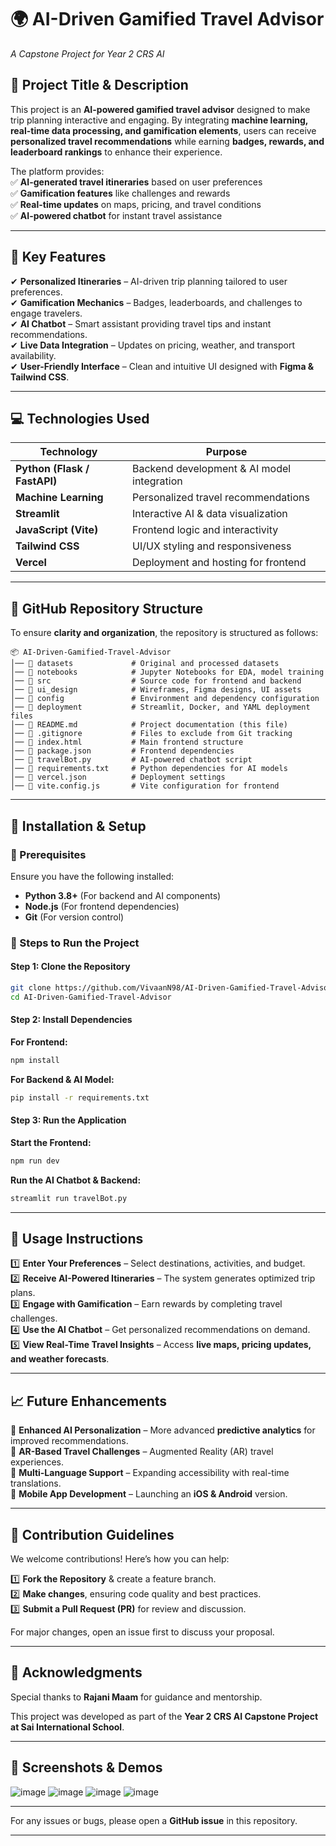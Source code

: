 
# **🌍 AI-Driven Gamified Travel Advisor**  
*A Capstone Project for Year 2 CRS AI*  

## **📖 Project Title & Description**  
This project is an **AI-powered gamified travel advisor** designed to make trip planning interactive and engaging. By integrating **machine learning, real-time data processing, and gamification elements**, users can receive **personalized travel recommendations** while earning **badges, rewards, and leaderboard rankings** to enhance their experience.  

The platform provides:  
✅ **AI-generated travel itineraries** based on user preferences  
✅ **Gamification features** like challenges and rewards  
✅ **Real-time updates** on maps, pricing, and travel conditions  
✅ **AI-powered chatbot** for instant travel assistance  

---

## **🎯 Key Features**  

✔ **Personalized Itineraries** – AI-driven trip planning tailored to user preferences.  
✔ **Gamification Mechanics** – Badges, leaderboards, and challenges to engage travelers.  
✔ **AI Chatbot** – Smart assistant providing travel tips and instant recommendations.  
✔ **Live Data Integration** – Updates on pricing, weather, and transport availability.  
✔ **User-Friendly Interface** – Clean and intuitive UI designed with **Figma & Tailwind CSS**.  

---

## **💻 Technologies Used**  

| **Technology**  | **Purpose**  |  
|----------------|-------------|  
| **Python (Flask / FastAPI)** | Backend development & AI model integration |  
| **Machine Learning** | Personalized travel recommendations |  
| **Streamlit** | Interactive AI & data visualization |  
| **JavaScript (Vite)** | Frontend logic and interactivity |  
| **Tailwind CSS** | UI/UX styling and responsiveness |  
| **Vercel** | Deployment and hosting for frontend |  

---

## **📂 GitHub Repository Structure**  

To ensure **clarity and organization**, the repository is structured as follows:  

```
📦 AI-Driven-Gamified-Travel-Advisor  
│── 📂 datasets             # Original and processed datasets  
│── 📂 notebooks            # Jupyter Notebooks for EDA, model training  
│── 📂 src                  # Source code for frontend and backend  
│── 📂 ui_design            # Wireframes, Figma designs, UI assets  
│── 📂 config               # Environment and dependency configuration  
│── 📂 deployment           # Streamlit, Docker, and YAML deployment files  
│── 📜 README.md            # Project documentation (this file)  
│── 📜 .gitignore           # Files to exclude from Git tracking  
│── 📜 index.html           # Main frontend structure  
│── 📜 package.json         # Frontend dependencies  
│── 📜 travelBot.py         # AI-powered chatbot script  
│── 📜 requirements.txt     # Python dependencies for AI models  
│── 📜 vercel.json          # Deployment settings  
│── 📜 vite.config.js       # Vite configuration for frontend  
```

---

## **🚀 Installation & Setup**  

### **🔹 Prerequisites**  
Ensure you have the following installed:  
- **Python 3.8+** (For backend and AI components)  
- **Node.js** (For frontend dependencies)  
- **Git** (For version control)  

### **🔹 Steps to Run the Project**  

#### **Step 1: Clone the Repository**  
```sh
git clone https://github.com/VivaanN98/AI-Driven-Gamified-Travel-Advisor.git
cd AI-Driven-Gamified-Travel-Advisor
```

#### **Step 2: Install Dependencies**  

**For Frontend:**  
```sh
npm install
```

**For Backend & AI Model:**  
```sh
pip install -r requirements.txt
```

#### **Step 3: Run the Application**  

**Start the Frontend:**  
```sh
npm run dev
```

**Run the AI Chatbot & Backend:**  
```sh
streamlit run travelBot.py
```

---

## **📌 Usage Instructions**  

1️⃣ **Enter Your Preferences** – Select destinations, activities, and budget.  
2️⃣ **Receive AI-Powered Itineraries** – The system generates optimized trip plans.  
3️⃣ **Engage with Gamification** – Earn rewards by completing travel challenges.  
4️⃣ **Use the AI Chatbot** – Get personalized recommendations on demand.  
5️⃣ **View Real-Time Travel Insights** – Access **live maps, pricing updates, and weather forecasts**.  

---

## **📈 Future Enhancements**  

🔹 **Enhanced AI Personalization** – More advanced **predictive analytics** for improved recommendations.  
🔹 **AR-Based Travel Challenges** – Augmented Reality (AR) travel experiences.  
🔹 **Multi-Language Support** – Expanding accessibility with real-time translations.  
🔹 **Mobile App Development** – Launching an **iOS & Android** version.  

---

## **🤝 Contribution Guidelines**  

We welcome contributions! Here’s how you can help:  

1️⃣ **Fork the Repository** & create a feature branch.  
2️⃣ **Make changes**, ensuring code quality and best practices.  
3️⃣ **Submit a Pull Request (PR)** for review and discussion.  

For major changes, open an issue first to discuss your proposal.  

---

## **📜 Acknowledgments**  

Special thanks to **Rajani Maam** for guidance and mentorship.  

This project was developed as part of the **Year 2 CRS AI Capstone Project at Sai International School**.  

---

## **📸 Screenshots & Demos**  

![image](https://github.com/user-attachments/assets/81cec750-6aac-4d43-bd05-6f79dd4a2b37)
![image](https://github.com/user-attachments/assets/660a7cd0-0dc5-4519-862e-17ae95df6614)
![image](https://github.com/user-attachments/assets/0a110a2e-4521-4f27-a433-697230ab00c2)
![image](https://github.com/user-attachments/assets/6e2b712f-0dea-4d3b-ae44-c6eb6ae55494)


---


For any issues or bugs, please open a **GitHub issue** in this repository.  

---
